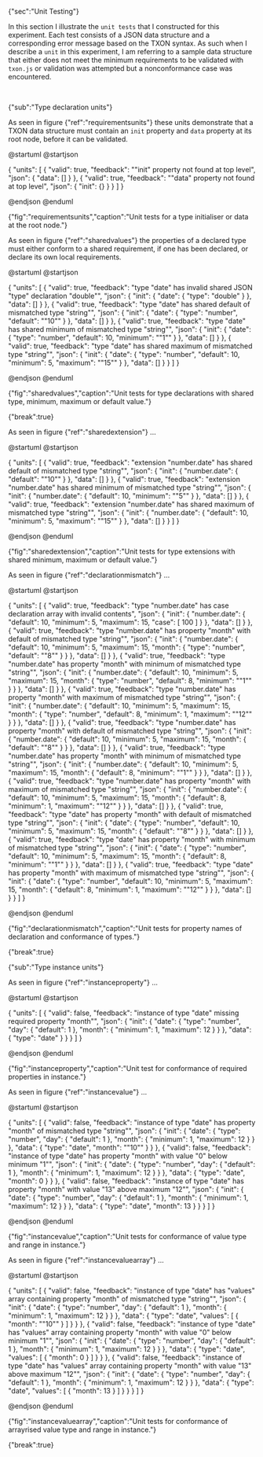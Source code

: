 {"sec":"Unit Testing"}

In this section I illustrate the `unit tests` that I constructed for this experiment. Each test consists of a JSON data structure and a corresponding error message based on the TXON syntax. As such when I describe a `unit` in this experiment, I am referring to a sample data structure that either does not meet the minimum requirements to be validated with `txon.js` or validation was attempted but a nonconformance case was encountered.

<br>

{"sub":"Type declaration units"}

As seen in figure {"ref":"requirementsunits"} these units demonstrate that a TXON data structure must contain an `init` property and `data` property at its root node, before it can be validated.

@startuml
@startjson

<style>
jsonDiagram {
    BackGroundColor transparent
    node {
        BackGroundColor white
        highlight {
            BackGroundColor #ffdc7d
        }
    }
}
</style>

{
    "units": [
        {
            "valid": true,
            "feedback": "\"init\" property not found at top level",
            "json": {
                "data": []
            }
        },
        {
            "valid": true,
            "feedback": "\"data\" property not found at top level",
            "json": {
                "init": {}
            }
        }
    ]
}

@endjson
@enduml

{"fig":"requirementsunits","caption":"Unit tests for a type initialiser or data at the root node."}

As seen in figure {"ref":"sharedvalues"} the properties of a declared type must either conform to a shared requirement, if one has been declared, or declare its own local requirements.

@startuml
@startjson

<style>
jsonDiagram {
    BackGroundColor transparent
    node {
        BackGroundColor white
        highlight {
            BackGroundColor #ffdc7d
        }
    }
}
</style>

{
    "units": [
        {
            "valid": true,
            "feedback": "type \"date\" has invalid shared JSON \"type\" declaration \"double\"",
            "json": {
                "init": {
                    "date": {
                        "type": "double"
                    }
                },
                "data": []
            }
        },
        {
            "valid": true,
            "feedback": "type \"date\" has shared default of mismatched type \"string\"",
            "json": {
                "init": {
                    "date": {
                        "type": "number",
                        "default": "\"10\""
                    }
                },
                "data": []
            }
        },
        {
            "valid": true,
            "feedback": "type \"date\" has shared minimum of mismatched type \"string\"",
            "json": {
                "init": {
                    "date": {
                        "type": "number",
                        "default": 10,
                        "minimum": "\"1\""
                    }
                },
                "data": []
            }
        },
        {
            "valid": true,
            "feedback": "type \"date\" has shared maximum of mismatched type \"string\"",
            "json": {
                "init": {
                    "date": {
                        "type": "number",
                        "default": 10,
                        "minimum": 5,
                        "maximum": "\"15\""
                    }
                },
                "data": []
            }
        }
    ]
}

@endjson
@enduml

{"fig":"sharedvalues","caption":"Unit tests for type declarations with shared type, minimum, maximum or default value."}

{"break":true}

As seen in figure {"ref":"sharedextension"} ...

@startuml
@startjson

<style>
jsonDiagram {
    BackGroundColor transparent
    node {
        BackGroundColor white
        highlight {
            BackGroundColor #ffdc7d
        }
    }
}
</style>

{
    "units": [
        {
            "valid": true,
            "feedback": "extension \"number.date\" has shared default of mismatched type \"string\"",
            "json": {
                "init": {
                    "number.date": {
                        "default": "\"10\""
                    }
                },
                "data": []
            }
        },
        {
            "valid": true,
            "feedback": "extension \"number.date\" has shared minimum of mismatched type \"string\"",
            "json": {
                "init": {
                    "number.date": {
                        "default": 10,
                        "minimum": "\"5\""
                    }
                },
                "data": []
            }
        },
        {
            "valid": true,
            "feedback": "extension \"number.date\" has shared maximum of mismatched type \"string\"",
            "json": {
                "init": {
                    "number.date": {
                        "default": 10,
                        "minimum": 5,
                        "maximum": "\"15\""
                    }
                },
                "data": []
            }
        }
    ]
}

@endjson
@enduml

{"fig":"sharedextension","caption":"Unit tests for type extensions with shared minimum, maximum or default value."}

As seen in figure {"ref":"declarationmismatch"} ...

@startuml
@startjson

<style>
jsonDiagram {
    BackGroundColor transparent
    node {
        BackGroundColor white
        highlight {
            BackGroundColor #ffdc7d
        }
    }
}
</style>

{
    "units": [
        {
            "valid": true,
            "feedback": "type \"number.date\" has case declaration array with invalid contents",
            "json": {
                "init": {
                    "number.date": {
                        "default": 10,
                        "minimum": 5,
                        "maximum": 15,
                        "case": [
                            100
                        ]
                    }
                },
                "data": []
            }
        },
        {
            "valid": true,
            "feedback": "type \"number.date\" has property \"month\" with default of mismatched type \"string\"",
            "json": {
                "init": {
                    "number.date": {
                        "default": 10,
                        "minimum": 5,
                        "maximum": 15,
                        "month": {
                            "type": "number",
                            "default": "\"8\""
                        }
                    }
                },
                "data": []
            }
        },
        {
            "valid": true,
            "feedback": "type \"number.date\" has property \"month\" with minimum of mismatched type \"string\"",
            "json": {
                "init": {
                    "number.date": {
                        "default": 10,
                        "minimum": 5,
                        "maximum": 15,
                        "month": {
                            "type": "number",
                            "default": 8,
                            "minimum": "\"1\""
                        }
                    }
                },
                "data": []
            }
        },
        {
            "valid": true,
            "feedback": "type \"number.date\" has property \"month\" with maximum of mismatched type \"string\"",
            "json": {
                "init": {
                    "number.date": {
                        "default": 10,
                        "minimum": 5,
                        "maximum": 15,
                        "month": {
                            "type": "number",
                            "default": 8,
                            "minimum": 1,
                            "maximum": "\"12\""
                        }
                    }
                },
                "data": []
            }
        },
        {
            "valid": true,
            "feedback": "type \"number.date\" has property \"month\" with default of mismatched type \"string\"",
            "json": {
                "init": {
                    "number.date": {
                        "default": 10,
                        "minimum": 5,
                        "maximum": 15,
                        "month": {
                            "default": "\"8\""
                        }
                    }
                },
                "data": []
            }
        },
        {
            "valid": true,
            "feedback": "type \"number.date\" has property \"month\" with minimum of mismatched type \"string\"",
            "json": {
                "init": {
                    "number.date": {
                        "default": 10,
                        "minimum": 5,
                        "maximum": 15,
                        "month": {
                            "default": 8,
                            "minimum": "\"1\""
                        }
                    }
                },
                "data": []
            }
        },
        {
            "valid": true,
            "feedback": "type \"number.date\" has property \"month\" with maximum of mismatched type \"string\"",
            "json": {
                "init": {
                    "number.date": {
                        "default": 10,
                        "minimum": 5,
                        "maximum": 15,
                        "month": {
                            "default": 8,
                            "minimum": 1,
                            "maximum": "\"12\""
                        }
                    }
                },
                "data": []
            }
        },
        {
            "valid": true,
            "feedback": "type \"date\" has property \"month\" with default of mismatched type \"string\"",
            "json": {
                "init": {
                    "date": {
                        "type": "number",
                        "default": 10,
                        "minimum": 5,
                        "maximum": 15,
                        "month": {
                            "default": "\"8\""
                        }
                    }
                },
                "data": []
            }
        },
        {
            "valid": true,
            "feedback": "type \"date\" has property \"month\" with minimum of mismatched type \"string\"",
            "json": {
                "init": {
                    "date": {
                        "type": "number",
                        "default": 10,
                        "minimum": 5,
                        "maximum": 15,
                        "month": {
                            "default": 8,
                            "minimum": "\"1\""
                        }
                    }
                },
                "data": []
            }
        },
        {
            "valid": true,
            "feedback": "type \"date\" has property \"month\" with maximum of mismatched type \"string\"",
            "json": {
                "init": {
                    "date": {
                        "type": "number",
                        "default": 10,
                        "minimum": 5,
                        "maximum": 15,
                        "month": {
                            "default": 8,
                            "minimum": 1,
                            "maximum": "\"12\""
                        }
                    }
                },
                "data": []
            }
        }
    ]
}

@endjson
@enduml

{"fig":"declarationmismatch","caption":"Unit tests for property names of declaration and conformance of types."}

{"break":true}

{"sub":"Type instance units"}

As seen in figure {"ref":"instanceproperty"} ...

@startuml
@startjson

<style>
jsonDiagram {
    BackGroundColor transparent
    node {
        BackGroundColor white
        highlight {
            BackGroundColor #ffdc7d
        }
    }
}
</style>

{
    "units": [
        {
            "valid": false,
            "feedback": "instance of type \"date\" missing required property \"month\"",
            "json": {
                "init": {
                    "date": {
                        "type": "number",
                        "day": {
                            "default": 1
                        },
                        "month": {
                            "minimum": 1,
                            "maximum": 12
                        }
                    }
                },
                "data": {
                    "type": "date"
                }
            }
        }
    ]
}

@endjson
@enduml

{"fig":"instanceproperty","caption":"Unit test for conformance of required properties in instance."}

As seen in figure {"ref":"instancevalue"} ...

@startuml
@startjson

<style>
jsonDiagram {
    BackGroundColor transparent
    node {
        BackGroundColor white
        highlight {
            BackGroundColor #ffdc7d
        }
    }
}
</style>

{
    "units": [
        {
            "valid": false,
            "feedback": "instance of type \"date\" has property \"month\" of mismatched type \"string\"",
            "json": {
                "init": {
                    "date": {
                        "type": "number",
                        "day": {
                            "default": 1
                        },
                        "month": {
                            "minimum": 1,
                            "maximum": 12
                        }
                    }
                },
                "data": {
                    "type": "date",
                    "month": "\"10\""
                }
            }
        },
        {
            "valid": false,
            "feedback": "instance of type \"date\" has property \"month\" with value \"0\" below minimum \"1\"",
            "json": {
                "init": {
                    "date": {
                        "type": "number",
                        "day": {
                            "default": 1
                        },
                        "month": {
                            "minimum": 1,
                            "maximum": 12
                        }
                    }
                },
                "data": {
                    "type": "date",
                    "month": 0
                }
            }
        },
        {
            "valid": false,
            "feedback": "instance of type \"date\" has property \"month\" with value \"13\" above maximum \"12\"",
            "json": {
                "init": {
                    "date": {
                        "type": "number",
                        "day": {
                            "default": 1
                        },
                        "month": {
                            "minimum": 1,
                            "maximum": 12
                        }
                    }
                },
                "data": {
                    "type": "date",
                    "month": 13
                }
            }
        }
    ]
}

@endjson
@enduml

{"fig":"instancevalue","caption":"Unit tests for conformance of value type and range in instance."}

As seen in figure {"ref":"instancevaluearray"} ...

@startuml
@startjson

<style>
jsonDiagram {
    BackGroundColor transparent
    node {
        BackGroundColor white
        highlight {
            BackGroundColor #ffdc7d
        }
    }
}
</style>

{
    "units": [
        {
            "valid": false,
            "feedback": "instance of type \"date\" has \"values\" array containing property \"month\" of mismatched type \"string\"",
            "json": {
                "init": {
                    "date": {
                        "type": "number",
                        "day": {
                            "default": 1
                        },
                        "month": {
                            "minimum": 1,
                            "maximum": 12
                        }
                    }
                },
                "data": {
                    "type": "date",
                    "values": [
                        {
                            "month": "\"10\""
                        }
                    ]
                }
            }
        },
        {
            "valid": false,
            "feedback": "instance of type \"date\" has \"values\" array containing property \"month\" with value \"0\" below minimum \"1\"",
            "json": {
                "init": {
                    "date": {
                        "type": "number",
                        "day": {
                            "default": 1
                        },
                        "month": {
                            "minimum": 1,
                            "maximum": 12
                        }
                    }
                },
                "data": {
                    "type": "date",
                    "values": [
                        {
                            "month": 0
                        }
                    ]
                }
            }
        },
        {
            "valid": false,
            "feedback": "instance of type \"date\" has \"values\" array containing property \"month\" with value \"13\" above maximum \"12\"",
            "json": {
                "init": {
                    "date": {
                        "type": "number",
                        "day": {
                            "default": 1
                        },
                        "month": {
                            "minimum": 1,
                            "maximum": 12
                        }
                    }
                },
                "data": {
                    "type": "date",
                    "values": [
                        {
                            "month": 13
                        }
                    ]
                }
            }
        }
    ]
}

@endjson
@enduml

{"fig":"instancevaluearray","caption":"Unit tests for conformance of arrayrised value type and range in instance."}

{"break":true}